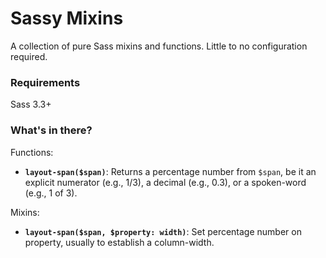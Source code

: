 Sassy Mixins
============

A collection of pure Sass mixins and functions. Little to no configuration required.

### Requirements

Sass 3.3+

### What's in there?

Functions:

* **`layout-span($span)`**: Returns a percentage number from `$span`, be it an explicit numerator (e.g., 1/3), a decimal (e.g., 0.3), or a spoken-word (e.g., 1 of 3).

Mixins:

* **`layout-span($span, $property: width)`**: Set percentage number on property, usually to establish a column-width.
